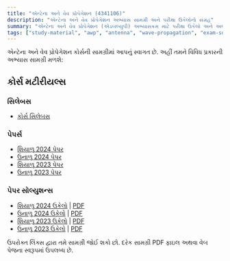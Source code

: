```yaml
---
title: "એન્ટેના અને વેવ પ્રોપેગેશન (4341106)"
description: "એન્ટેના અને વેવ પ્રોપેગેશન અભ્યાસ સામગ્રી અને પરીક્ષા ઉકેલોનો સંગ્રહ"
summary: "એન્ટેના અને વેવ પ્રોપેગેશન (એડબલ્યુપી) અભ્યાસક્રમ માટે પરીક્ષા ઉકેલો અને અભ્યાસ સામગ્રીનો વ્યાપક સંગ્રહ"
tags: ["study-material", "awp", "antenna", "wave-propagation", "exam-solutions", "4341106"]
---
```


એન્ટેના અને વેવ પ્રોપેગેશન કોર્સની સામગ્રીમાં આપનું સ્વાગત છે. અહીં તમને વિવિધ પ્રકારની અભ્યાસ સામગ્રી મળશે:

## કોર્સ મટીરીયલ્સ

### સિલેબસ

- [કોર્સ સિલેબસ](/resources/study-materials/4341106-awp/4341106.pdf)

### પેપર્સ

- [શિયાળુ 2024 પેપર](/resources/study-materials/4341106-awp/4341106-Winter-2024.pdf)
- [ઉનાળુ 2024 પેપર](/resources/study-materials/4341106-awp/4341106-Summer-2024.pdf)
- [શિયાળુ 2023 પેપર](/resources/study-materials/4341106-awp/4341106-Winter-2023.pdf)
- [ઉનાળુ 2023 પેપર](/resources/study-materials/4341106-awp/4341106-Summer-2023.pdf)

### પેપર સોલ્યુશન્સ

- [શિયાળુ 2024 ઉકેલો](4341106-winter-2024-solution) | [PDF](4341106-winter-2024-solution.gu.pdf)
- [ઉનાળુ 2024 ઉકેલો](4341106-summer-2024-solution) | [PDF](4341106-summer-2024-solution.gu.pdf)
- [શિયાળુ 2023 ઉકેલો](4341106-winter-2023-solution) | [PDF](4341106-winter-2023-solution.gu.pdf)
- [ઉનાળુ 2023 ઉકેલો](4341106-summer-2023-solution) | [PDF](4341106-summer-2023-solution.gu.pdf)

ઉપરોક્ત લિંક્સ દ્વારા તમે સામગ્રી જોઈ શકો છો. દરેક સામગ્રી PDF ફાઇલ અથવા વેબ પેજના સ્વરૂપમાં ઉપલબ્ધ છે.
